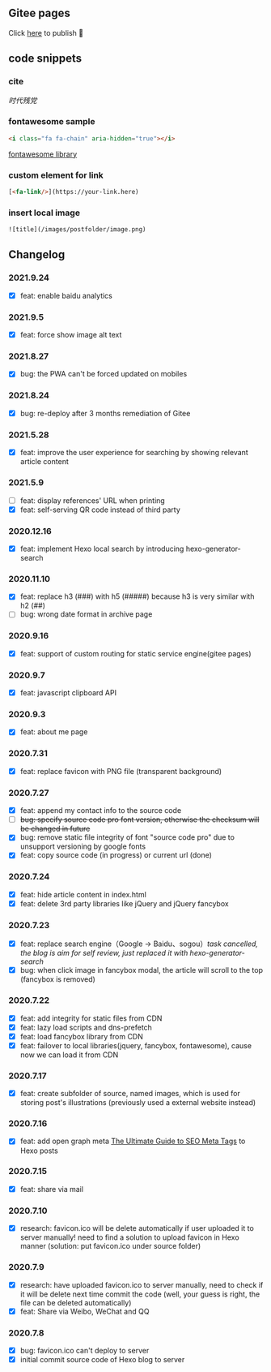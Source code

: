 ## Gitee pages

Click [here](https://gitee.com/nextwave/nextwave/pages) to publish 🙂

## code snippets

### cite

<cite>时代残党</cite>

### fontawesome sample

``` html
<i class="fa fa-chain" aria-hidden="true"></i>
```

[fontawesome library](http://www.fontawesome.com.cn/faicons/)

### custom element for link

``` html
[<fa-link/>](https://your-link.here)
```

### insert local image

``` html
![title](/images/postfolder/image.png)
```

## Changelog

### 2021.9.24

- [x] feat: enable baidu analytics

### 2021.9.5

- [x] feat: force show image alt text

### 2021.8.27

- [x] bug: the PWA can't be forced updated on mobiles

### 2021.8.24

- [x] bug: re-deploy after 3 months remediation of Gitee

### 2021.5.28

- [x] feat: improve the user experience for searching by showing relevant article content

### 2021.5.9

- [ ] feat: display references' URL when printing
- [x] feat: self-serving QR code instead of third party

### 2020.12.16

- [x] feat: implement Hexo local search by introducing hexo-generator-search

### 2020.11.10

- [x] feat: replace h3 (###) with h5 (#####) because h3 is very similar with h2 (##)
- [ ] bug: wrong date format in archive page

### 2020.9.16

- [x] feat: support of custom routing for static service engine(gitee pages)

### 2020.9.7

- [x] feat: javascript clipboard API

### 2020.9.3

- [x] feat: about me page

### 2020.7.31

- [x] feat: replace favicon with PNG file (transparent background)

### 2020.7.27

- [x] feat: append my contact info to the source code
- [ ] ~~bug: specify source code pro font version, otherwise the checksum will be changed in future~~ 
- [x] bug: remove static file integrity of font "source code pro" due to unsupport versioning by google fonts
- [x] feat: copy source code (in progress) or current url (done)

### 2020.7.24

- [x] feat: hide article content in index.html
- [x] feat: delete 3rd party libraries like jQuery and jQuery fancybox

### 2020.7.23

- [x] feat: replace search engine（Google -> Baidu、sogou）*task cancelled, the blog is aim for self review, just replaced it with hexo-generator-search*
- [x] bug: when click image in fancybox modal, the article will scroll to the top (fancybox is removed)

### 2020.7.22

- [x] feat: add integrity for static files from CDN
- [x] feat: lazy load scripts and dns-prefetch
- [x] feat: load fancybox library from CDN
- [x] feat: failover to local libraries(jquery, fancybox, fontawesome), cause now we can load it from CDN

### 2020.7.17

- [x] feat: create subfolder of source, named images, which is used for storing post's illustrations (previously used a external website instead)

### 2020.7.16

- [x] feat: add open graph meta [The Ultimate Guide to SEO Meta Tags](https://moz.com/blog/the-ultimate-guide-to-seo-meta-tags) to Hexo posts

### 2020.7.15

- [x] feat: share via mail

### 2020.7.10

- [x] research: favicon.ico will be delete automatically if user uploaded it to server manually! need to find a solution to upload favicon in Hexo manner (solution: put favicon.ico under source folder)

### 2020.7.9

- [x] research: have uploaded favicon.ico to server manually, need to check if it will be delete next time commit the code (well, your guess is right, the file can be deleted automatically)
- [x] feat: Share via Weibo, WeChat and QQ

### 2020.7.8

- [x] bug: favicon.ico can't deploy to server
- [x] initial commit source code of Hexo blog to server
